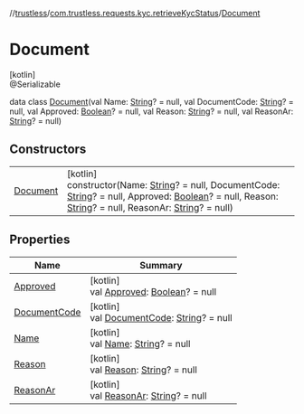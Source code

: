 //[trustless](../../../index.md)/[com.trustless.requests.kyc.retrieveKycStatus](../index.md)/[Document](index.md)

# Document

[kotlin]\
@Serializable

data class [Document](index.md)(val Name: [String](https://kotlinlang.org/api/latest/jvm/stdlib/kotlin/-string/index.html)? = null, val DocumentCode: [String](https://kotlinlang.org/api/latest/jvm/stdlib/kotlin/-string/index.html)? = null, val Approved: [Boolean](https://kotlinlang.org/api/latest/jvm/stdlib/kotlin/-boolean/index.html)? = null, val Reason: [String](https://kotlinlang.org/api/latest/jvm/stdlib/kotlin/-string/index.html)? = null, val ReasonAr: [String](https://kotlinlang.org/api/latest/jvm/stdlib/kotlin/-string/index.html)? = null)

## Constructors

| | |
|---|---|
| [Document](-document.md) | [kotlin]<br>constructor(Name: [String](https://kotlinlang.org/api/latest/jvm/stdlib/kotlin/-string/index.html)? = null, DocumentCode: [String](https://kotlinlang.org/api/latest/jvm/stdlib/kotlin/-string/index.html)? = null, Approved: [Boolean](https://kotlinlang.org/api/latest/jvm/stdlib/kotlin/-boolean/index.html)? = null, Reason: [String](https://kotlinlang.org/api/latest/jvm/stdlib/kotlin/-string/index.html)? = null, ReasonAr: [String](https://kotlinlang.org/api/latest/jvm/stdlib/kotlin/-string/index.html)? = null) |

## Properties

| Name | Summary |
|---|---|
| [Approved](-approved.md) | [kotlin]<br>val [Approved](-approved.md): [Boolean](https://kotlinlang.org/api/latest/jvm/stdlib/kotlin/-boolean/index.html)? = null |
| [DocumentCode](-document-code.md) | [kotlin]<br>val [DocumentCode](-document-code.md): [String](https://kotlinlang.org/api/latest/jvm/stdlib/kotlin/-string/index.html)? = null |
| [Name](-name.md) | [kotlin]<br>val [Name](-name.md): [String](https://kotlinlang.org/api/latest/jvm/stdlib/kotlin/-string/index.html)? = null |
| [Reason](-reason.md) | [kotlin]<br>val [Reason](-reason.md): [String](https://kotlinlang.org/api/latest/jvm/stdlib/kotlin/-string/index.html)? = null |
| [ReasonAr](-reason-ar.md) | [kotlin]<br>val [ReasonAr](-reason-ar.md): [String](https://kotlinlang.org/api/latest/jvm/stdlib/kotlin/-string/index.html)? = null |
